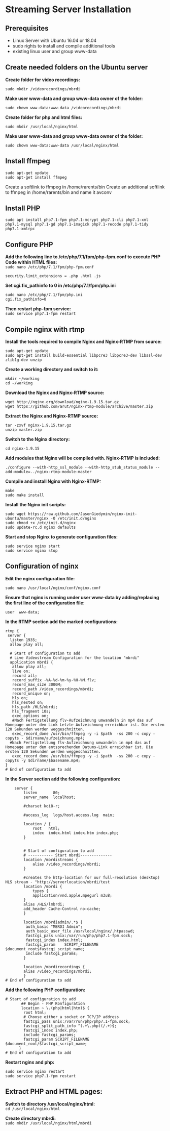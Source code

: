 # Streaming Server Installation

## Prerequisites
- Linux Server with Ubuntu 16.04 or 18.04
- sudo rights to install and compile additional tools
- existing linux user and group www-data

## Create needed folders on the Ubuntu server
**Create folder for video recordings:**  
```
sudo mkdir /videorecordings/mbrdi
```

**Make user www-data and group www-data owner of the folder:**  
```
sudo chown www-data:www-data /videorecordings/mbrdi
```

**Create folder for php and html files:**  
```
sudo mkdir /usr/local/nginx/html
```

**Make user www-data and group www-data owner of the folder:**  
```
sudo chown www-data:www-data /usr/local/nginx/html
```

## Install ffmpeg
```
sudo apt-get update  
sudo apt-get install ffmpeg
```

Create a softlink to ffmpeg in /home/rarents/bin
Create an additional softlink to ffmpeg in /home/rarents/bin and name it avconv

## Install PHP 
```
sudo apt install php7.1-fpm php7.1-mcrypt php7.1-cli php7.1-xml php7.1-mysql php7.1-gd php7.1-imagick php7.1-recode php7.1-tidy php7.1-xmlrpc
```

## Configure PHP
**Add the following line to /etc/php/7.1/fpm/php-fpm.conf to execute PHP Code within HTML files:**  
`sudo nano /etc/php/7.1/fpm/php-fpm.conf`  

`security.limit_extensions = .php .html .js` 

**Set cgi.fix_pathinfo to 0 in /etc/php/7.1/fpm/php.ini**  
```
sudo nano /etc/php/7.1/fpm/php.ini
cgi.fix_pathinfo=0
```

**Then restart php-fpm service:**  
`sudo service php7.1-fpm restart`  

## Compile nginx with rtmp 
**Install the tools required to compile Nginx and Nginx-RTMP from source:**  
```
sudo apt-get update  
sudo apt-get install build-essential libpcre3 libpcre3-dev libssl-dev zlib1g-dev unzip  
```

**Create a working directory and switch to it:**  
```
mkdir ~/working  
cd ~/working  
```

**Download the Nginx and Nginx-RTMP source:**  
```
wget http://nginx.org/download/nginx-1.9.15.tar.gz  
wget https://github.com/arut/nginx-rtmp-module/archive/master.zip  
```

**Extract the Nginx and Nginx-RTMP source:**  
```
tar -zxvf nginx-1.9.15.tar.gz  
unzip master.zip  
```

**Switch to the Nginx directory:**  
```
cd nginx-1.9.15  
```

**Add modules that Nginx will be compiled with. Nginx-RTMP is included:**  
```
./configure --with-http_ssl_module --with-http_stub_status_module --add-module=../nginx-rtmp-module-master  
```

**Compile and install Nginx with Nginx-RTMP:**  
```
make
sudo make install
```

**Install the Nginx init scripts:**  
```
sudo wget https://raw.github.com/JasonGiedymin/nginx-init-ubuntu/master/nginx -O /etc/init.d/nginx
sudo chmod +x /etc/init.d/nginx
sudo update-rc.d nginx defaults
```

**Start and stop Nginx to generate configuration files:**  
```
sudo service nginx start
sudo service nginx stop
```

## Configuration of nginx
**Edit the nginx configuration file:**  
```
sudo nano /usr/local/nginx/conf/nginx.conf
```

**Ensure that nginx is running under user www-data by adding/replacing the first line of the configuration file:** 
```
user  www-data;
```

**In the RTMP section add the marked configurations:**  

```
rtmp {
 server {
  listen 1935;
  allow play all;

  # Start of configuration to add
  # Live Videostream Configuration for the location "mbrdi"
  application mbrdi {
   allow play all;
   live on;
   record all;
   record_suffix -%A-%d-%m-%y-%H-%M.flv;
   record_max_size 3000M;
   record_path /video_recordings/mbrdi;
   record_unique on;
   hls on;
   hls_nested on;
   hls_path /HLS/mbrdi;
   hls_fragment 10s;
   exec_options on;
   #Nach Fertigstellung flv-Aufzeichnung umwandeln in mp4 das auf Homepage unter dem Link Letzte Aufzeichnung erreichbar ist. Die ersten 120 Sekunden werden weggeschnitten.
   exec_record_done /usr/bin/ffmpeg -y -i $path  -ss 200 -c copy -copyts - $dirname/aufzeichnung.mp4;
  #Nach Fertigstellung flv-Aufzeichnung umwandeln in mp4 das auf Homepage unter dem entsprechenden Datums-Link erreichbar ist. Die ersten 120 Sekunden werden weggeschnitten.
   exec_record_done /usr/bin/ffmpeg -y -i $path  -ss 200 -c copy -copyts -y $dirname/$basename.mp4;
}
# End of configuration to add
```

**In the Server section add the following configuration:**  

```
    server {
        listen       80;
        server_name  localhost;

        #charset koi8-r;

        #access_log  logs/host.access.log  main;

        location / {
            root   html;
            index  index.html index.htm index.php;
        }


        # Start of configuration to add
        # ----------- Start mbrdi--------------
        location /mbrdistreams {
            alias /video_recordings/mbrdi;
        }

        #creates the http-location for our full-resolution (desktop) HLS stream - "http://serverlocation/mbrdi/test
        location /mbrdi {
            types {
            application/vnd.apple.mpegurl m3u8;
        }
        alias /HLS/lmbrdi;
        add_header Cache-Control no-cache;
        }

        location /mbrdiadmin/.*$ {
         auth_basic "MBRDI Admin";
         auth_basic_user_file /usr/local/nginx/.htpasswd;
         fastcgi_pass unix:/var/run/php/php7.1-fpm.sock;
         fastcgi_index index.html;
         fastcgi_param    SCRIPT_FILENAME $document_root$fastcgi_script_name;
         include fastcgi_params;
        }

        location /mbrdirecordings {
        alias /video_recordings/mbrdi;
        }
# End of configuration to add
```

**Add the following PHP configuration:**  

```
# Start of configuration to add
       ## Begin - PHP Konfiguration
       location ~ \.(php|html|htm)$ {
        root html;
        # Choose either a socket or TCP/IP address
        fastcgi_pass unix:/var/run/php/php7.1-fpm.sock;
        fastcgi_split_path_info ^(.+\.php)(/.+)$;
        fastcgi_index index.php;
        include fastcgi_params;
        fastcgi_param SCRIPT_FILENAME $document_root/$fastcgi_script_name;
      }
# End of configuration to add
```

**Restart nginx and php:**  
```
sudo service nginx restart
sudo service php7.1-fpm restart
```

## Extract PHP and HTML pages:
**Switch to directory /usr/local/nginx/html:**  
`cd /usr/local/nginx/html`

**Create directory mbrdi:**  
`sudo mkdir /usr/local/nginx/html/mbrdi`
